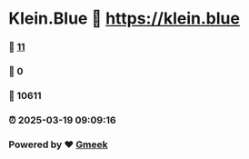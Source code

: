 # Klein.Blue :link: https://klein.blue 
### :page_facing_up: [11](https://klein.blue/tag.html) 
### :speech_balloon: 0 
### :hibiscus: 10611 
### :alarm_clock: 2025-03-19 09:09:16 
### Powered by :heart: [Gmeek](https://github.com/Meekdai/Gmeek)
